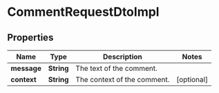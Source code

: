 

# CommentRequestDtoImpl


## Properties

| Name | Type | Description | Notes |
|------------ | ------------- | ------------- | -------------|
|**message** | **String** | The text of the comment. |  |
|**context** | **String** | The context of the comment. |  [optional] |




